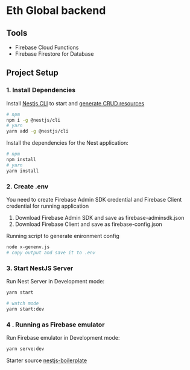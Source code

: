 # Eth Global backend

## Tools
 - Firebase Cloud Functions
 - Firebase Firestore for Database

## Project Setup

### 1. Install Dependencies

Install [Nestjs CLI](https://docs.nestjs.com/cli/usages) to start and [generate CRUD resources](https://trilon.io/blog/introducing-cli-generators-crud-api-in-1-minute)

```bash
# npm
npm i -g @nestjs/cli
# yarn
yarn add -g @nestjs/cli
```

Install the dependencies for the Nest application:

```bash
# npm
npm install
# yarn
yarn install
```

### 2. Create .env

You need to create Firebase Admin SDK credential and Firebase Client credential for running application

1. Download Firebase Admin SDK and save as firebase-adminsdk.json
2. Download Firebase Client and save as firebase-config.json

Running script to generate enironment config

```bash
node x-genenv.js
# copy output and save it to .env
```

### 3. Start NestJS Server

Run Nest Server in Development mode:

```bash
yarn start

# watch mode
yarn start:dev
```

### 4 . Running as Firebase emulator

Run Firebase emulator in Development mode:

```bash
yarn serve:dev
```

Starter source [nestjs-boilerplate](https://github.com/notiz-dev/nestjs-prisma-starter)
